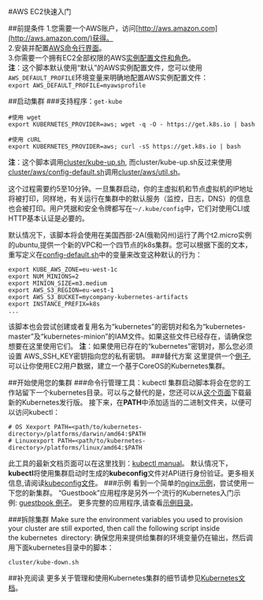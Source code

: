 #AWS EC2快速入门

##前提条件
1.您需要一个AWS账户，访问[http://aws.amazon.com](http://aws.amazon.com/)获得。   
2.安装并配置[AWS命令行界面](http://aws.amazon.com/cn/cli/)。  
3.你需要一个拥有EC2全部权限的AWS[实例配置文件和角色](http://docs.aws.amazon.com/IAM/latest/UserGuide/id_roles_use_switch-role-ec2_instance-profiles.html)。  
**注**：这个脚本默认使用“默认”的AWS实例配置文件，您可以使用`AWS_DEFAULT_PROFILE`环境变量来明确地配置AWS实例配置文件：  
`export AWS_DEFAULT_PROFILE=myawsprofile`

##启动集群
###支持程序：`get-kube`
```
#使用 wget
export KUBERNETES_PROVIDER=aws; wget -q -O - https://get.k8s.io | bash

#使用 cURL
export KUBERNETES_PROVIDER=aws; curl -sS https://get.k8s.io | bash

```
**注**：这个脚本调用[cluster/kube-up.sh](https://github.com/kubernetes/kubernetes/blob/5fe3733f950028c88e35f7a21dd0aabacf84e8b8/cluster/kube-up.sh),
而cluster/kube-up.sh反过来使用[cluster/aws/config-default.sh](https://github.com/kubernetes/kubernetes/blob/5fe3733f950028c88e35f7a21dd0aabacf84e8b8/cluster/aws/config-default.sh)调用[cluster/aws/util.sh](https://github.com/kubernetes/kubernetes/blob/5fe3733f950028c88e35f7a21dd0aabacf84e8b8/cluster/aws/util.sh)。

这个过程需要约5至10分钟。一旦集群启动，你的主虚拟机和节点虚拟机的IP地址将被打印，同样地，有关运行在集群中的默认服务（监控，日志，DNS）的信息也会被打印。用户凭据和安全令牌都写在`〜/.kube/config`中，它们对使用CLI或HTTP基本认证是必要的。

默认情况下，该脚本将会使用在美国西部-2A(俄勒冈州)运行了两个t2.micro实例的ubuntu,提供一个新的VPC和一个四节点的k8s集群。您可以根据下面的文本，重写定义在[config-default.sh](https://github.com/kubernetes/kubernetes/blob/01fbe64a342aaf150ae0b9eb43dc714982d21b72/cluster/aws/config-default.sh)中的变量来改变这种默认的行为：
```
export KUBE_AWS_ZONE=eu-west-1c   
export NUM_MINIONS=2  
export MINION_SIZE=m3.medium  
export AWS_S3_REGION=eu-west-1  
export AWS_S3_BUCKET=mycompany-kubernetes-artifacts  
export INSTANCE_PREFIX=k8s
...
```
该脚本也会尝试创建或者复用名为“kubernetes”的密钥对和名为“kubernetes-master”及“kubernetes-minion”的IAM文件。如果这些文件已经存在，请确保您想要在这里使用它们。
**注**：如果使用已存在的“kubernetes”密钥对，那么您必须设置 AWS_SSH_KEY密钥指向您的私有密钥。
###替代方案
这里提供一个[例子](http://kubernetes.io/v1.1/docs/getting-started-guides/coreos/coreos_multinode_cluster.html),可以让你使用EC2用户数据，建立一个基于CoreOS的Kubernetes集群。

##开始使用您的集群
###命令行管理工具：kubectl
集群启动脚本将会在您的工作站留下一个kubernetes目录。可以与之替代的是，您还可以从[这个页面](https://github.com/kubernetes/kubernetes/releases)下载最新的Kubernetes发行版。
接下来，在**PATH**中添加适当的二进制文件夹，以便可以访问kubectl：
```
# OS Xexport PATH=<path/to/kubernetes-directory>/platforms/darwin/amd64:$PATH  
# Linuxexport PATH=<path/to/kubernetes-directory>/platforms/linux/amd64:$PATH
```
此工具的最新文档页面可以在这里找到：[kubectl manual](http://kubernetes.io/v1.1/docs/user-guide/kubectl/kubectl.html)。
默认情况下，**kubectl**将使用集群启动时生成的**kubeconfig**文件对API进行身份验证。更多相关信息,请阅读[kubeconfig文件](http://kubernetes.io/v1.1/docs/user-guide/kubeconfig-file.html)。
###示例
看到一个简单的[nginx示例](http://kubernetes.io/v1.1/docs/user-guide/simple-nginx.html)，尝试使用一下您的新集群。
“Guestbook”应用程序是另外一个流行的Kubernetes入门示例: [guestbook  例子](http://kubernetes.io/v1.1/examples/guestbook/)。
更多完整的应用程序,请查看[示例目录](http://kubernetes.io/v1.1/examples/)。

###拆除集群
Make sure the environment variables you used to provision your cluster are still exported, then call the following script inside the kubernetes
 directory:
确保您用来提供给集群的环境变量仍在输出，然后调用下面kubernetes目录中的脚本：
```
cluster/kube-down.sh
```
##补充阅读
更多关于管理和使用Kubernetes集群的细节请参见[Kubernetes文档](http://kubernetes.io/v1.1/docs/)。









